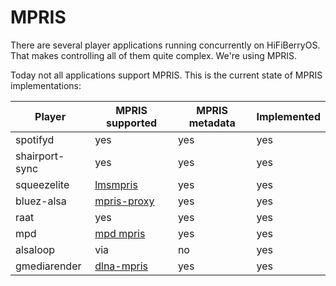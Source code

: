 # MPRIS

There are several player applications running concurrently on HiFiBerryOS. That makes controlling all of 
them quite complex. We're using MPRIS.

Today not all applications support MPRIS. This is the current state of MPRIS implementations:

| Player | MPRIS supported | MPRIS metadata |  Implemented
| --- | --- | --- |  --- |
| spotifyd | yes | yes |  yes |
| shairport-sync  | yes | yes |  yes |
| squeezelite | [lmsmpris](https://github.com/hifiberry/lmsmpris) | yes | yes |
| bluez-alsa | [mpris-proxy](https://github.com/Vudentz/BlueZ/blob/master/tools/mpris-proxy.c) | yes | yes | 
| raat | yes | yes | yes |
| mpd | [mpd mpris](https://github.com/natsukagami/mpd-mpris) | yes | yes |
| alsaloop | via  | no | yes |
| gmediarender | [dlna-mpris](https://github.com/hifiberry/dlna-mpris) | yes | yes |
